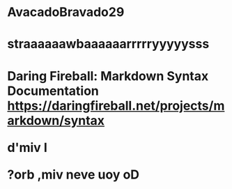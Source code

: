 # AvacadoBravado29
<h1>straaaaaawbaaaaaarrrrryyyyysss<h1>

Daring Fireball: Markdown Syntax Documentation
https://daringfireball.net/projects/markdown/syntax

d'miv I

?orb ,miv neve uoy oD
